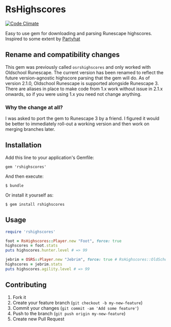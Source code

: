 # RsHighscores

[![Code Climate](https://codeclimate.com/github/sambooo/RsHighscores.png)](https://codeclimate.com/github/sambooo/RsHighscores)

Easy to use gem for downloading and parsing Runescape highscores. Inspired to some extent by [Partyhat](https://github.com/clooth/Partyhat)

## Rename and compatibility changes

This gem was previously called `osrshighscores` and only worked with Oldschool Runescape. The current version has been renamed to reflect the future version-agnostic highscore parsing that the gem will do. As of version 2.1.0, Oldschool Runescape is supported alongside Runescape 3. There are aliases in place to make code from 1.x work without issue in 2.1.x onwards, so if you were using 1.x you need not change anything.

### Why the change at all?

I was asked to port the gem to Runescape 3 by a friend. I figured it would be better to immediately roll-out a working version and then work on merging branches later.

## Installation

Add this line to your application's Gemfile:

    gem 'rshighscores'

And then execute:

    $ bundle

Or install it yourself as:

    $ gem install rshighscores

## Usage

```ruby
require 'rshighscores'

foot = RsHighscores::Player.new "Foot", force: true
highscores = foot.stats
puts highscores.hunter.level # => 99

jebrim = OSRS::Player.new "Jebrim", force: true # RsHighscores::OldSchool::Player would work too
highscores = jebrim.stats
puts highscores.agility.level # => 99
```

## Contributing

1. Fork it
2. Create your feature branch (`git checkout -b my-new-feature`)
3. Commit your changes (`git commit -am 'Add some feature'`)
4. Push to the branch (`git push origin my-new-feature`)
5. Create new Pull Request
